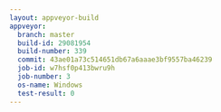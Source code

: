 ```yaml
---
layout: appveyor-build
appveyor:
  branch: master
  build-id: 29081954
  build-number: 339
  commit: 43ae01a73c514651db67a6aaae3bf9557ba46239
  job-id: w7hsf0p413bwru9h
  job-number: 3
  os-name: Windows
  test-result: 0
---
```

